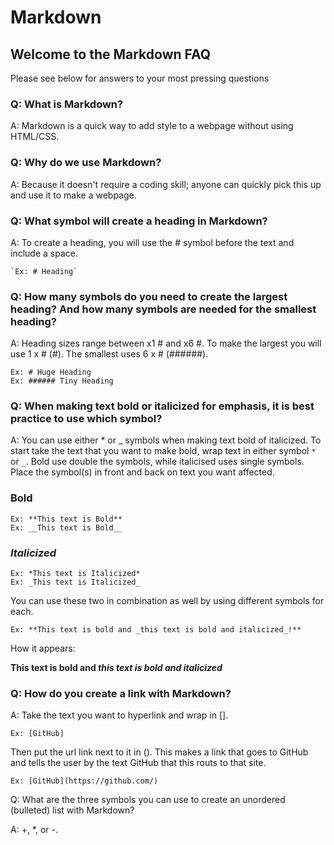 # Markdown

## Welcome to the Markdown FAQ

Please see below for answers to your most pressing questions

### Q: What is Markdown?

A: Markdown is a quick way to add style to a webpage without using HTML/CSS.

### Q: Why do we use Markdown?

A: Because it doesn't require a coding skill; anyone can quickly pick this up and use it to make a webpage.

### Q: What symbol will create a heading in Markdown?

A: To create a heading, you will use the # symbol before the text and include a space.

    `Ex: # Heading`

### Q: How many symbols do you need to create the largest heading? And how many symbols are needed for the smallest heading?

A: Heading sizes range between x1 # and x6 #. To make the largest you will use 1 x # (#). The smallest uses 6 x # (######).

    Ex: # Huge Heading
    Ex: ###### Tiny Heading

### Q: When making text bold or italicized for emphasis, it is best practice to use which symbol?

A: You can use either * or _ symbols when making text bold of italicized. To start take the text that you want to make bold, wrap text in either symbol `*` or `_`. Bold use double the symbols, while italicised uses single symbols. Place the symbol(s) in front and back on text you want affected.

### **Bold**

    Ex: **This text is Bold**
    Ex: __This text is Bold__

### *Italicized*

    Ex: *This text is Italicized*
    Ex: _This text is Italicized_
  
You can use these two in combination as well by using different symbols for each.

    Ex: **This text is bold and _this text is bold and italicized_!**

How it appears:

**This text is bold and *this text is bold and italicized***

### Q: How do you create a link with Markdown?

A: Take the text you want to hyperlink and wrap in [].

    Ex: [GitHub]
    
Then put the url link next to it in (). This makes a link that goes to GitHub and tells the user by the text GitHub that this routs to that site.

    Ex: [GitHub](https://github.com/)

Q: What are the three symbols you can use to create an unordered (bulleted) list with Markdown?

A: +, *, or -.
